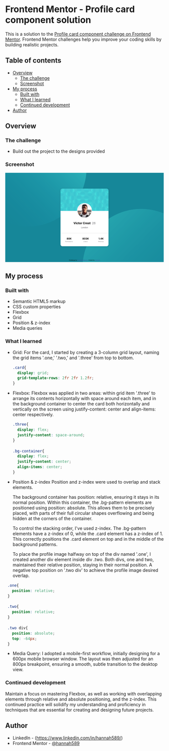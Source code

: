# Frontend Mentor - Profile card component solution

This is a solution to the [Profile card component challenge on Frontend Mentor](https://www.frontendmentor.io/challenges/profile-card-component-cfArpWshJ). Frontend Mentor challenges help you improve your coding skills by building realistic projects. 


## Table of contents

- [Overview](#overview)
  - [The challenge](#the-challenge)
  - [Screenshot](#screenshot)
- [My process](#my-process)
  - [Built with](#built-with)
  - [What I learned](#what-i-learned)
  - [Continued development](#continued-development)
- [Author](#author)


## Overview
### The challenge

- Build out the project to the designs provided

### Screenshot

![](./Screenshot.png)

## My process
### Built with

- Semantic HTML5 markup
- CSS custom properties
- Flexbox
- Grid
- Position & z-index
- Media queries


### What I learned

- Grid: 
  For the card, I started by creating a 3-column grid layout, naming the grid items '.one,' '.two,' and '.three' from top to bottom.

  ```css
  .card{
    display: grid;
    grid-template-rows: 2fr 2fr 1.2fr;
  }
  ```

- Flexbox: 
  Flexbox was applied in two areas: within grid item '.three' to arrange its contents horizontally with space around each item, and in the background container to center the card both horizontally and vertically on the screen using justify-content: center and align-items: center respectively.

  ```css
  .three{
    display: flex;
    justify-content: space-around;
  }

  .bg-container{
    display: flex;
    justify-content: center;
    align-items: center;
  }
  ```

- Position & z-index
  Position and z-index were used to overlap and stack elements.

  The background container has position: relative, ensuring it stays in its normal position. Within this container, the .bg-pattern elements are positioned using position: absolute. This allows them to be precisely placed, with parts of their full circular shapes overflowing and being hidden at the corners of the container.

  To control the stacking order, I've used z-index. The .bg-pattern elements have a z-index of 0, while the .card element has a z-index of 1. This correctly positions the .card element on top and in the middle of the background patterns.

  To place the profile image halfway on top of the div named '.one', I created another div element inside div .two. Both divs, one and two, maintained their relative position, staying in their normal position. A negative top position on '.two div' to achieve the profile image desired overlap.

 ```css
  .one{
    position: relative;
  }
  
  .two{
    position: relative;
  }
  
  .two div{
    position: absolute;
    top: -64px;
  }
  ```

- Media Query:
  I adopted a mobile-first workflow, initially designing for a 600px mobile browser window. The layout was then adjusted for an 800px breakpoint, ensuring a smooth, subtle transition to the desktop view.


### Continued development

Maintain a focus on mastering Flexbox, as well as working with overlapping elements through relative and absolute positioning, and the z-index. This continued practice will solidify my understanding and proficiency in techniques that are essential for creating and designing future projects.


## Author

- LinkedIn - (https://www.linkedin.com/in/hannah589/)
- Frontend Mentor - [@hannah589](https://www.frontendmentor.io/profile/hannah589)







